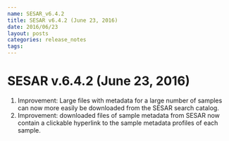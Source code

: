 ```yaml
---
name: SESAR_v6.4.2
title: SESAR v6.4.2 (June 23, 2016)
date: 2016/06/23
layout: posts
categories: release_notes
tags: 
---
```


# SESAR v.6.4.2 (June 23, 2016)
1. Improvement: Large files with metadata for a large number of samples can now more easily be downloaded from the SESAR search catalog.
2. Improvement: downloaded files of sample metadata from SESAR now contain a clickable hyperlink to the sample metadata profiles of each sample.
